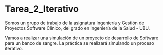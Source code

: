 # Tarea_2_Iterativo
Somos un grupo de trabajo de la asignatura Ingeniería y Gestión de Proyectos Software Clínico, del grado en Ingeniería de la Salud - UBU.

Vamos a realizar una simulación de un proyecto de desarrollo de Software para un banco de sangre. La práctica se realizará simulando un proceso iterativo.
